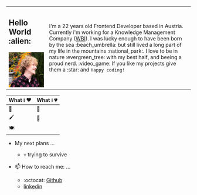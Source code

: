 <table>
<tbody>
  <tr>
    <td>
        <h2>Hello World :alien: </h2>
        <img width="400" height="auto" src="https://github.com/frse97/frse97/blob/master/public/img.jpg?raw=true" />
    </td>
    <td>
        <span>
            I'm a 22 years old Frontend Developer based in Austria.
            Currently i'm working for a Knowledge Management Company (<a href="wbi.at">WBI</a>).
            I was lucky enough to have been born by the sea :beach_umbrella: but still lived a long part of my life in the mountains :national_park:. I love to be in nature :evergreen_tree: with my best half, and beeing a proud nerd. :video_game: 
            If you like my projects give them a :star: and <code>Happy coding!</code> 
        </span>
    </td>
  </tr>
<tbody>
</table>

What i :heart: | What i :broken_heart:
------------ | -------------
:couple: | :cheese: 
:paintbrush:  | :clown_face:
:plate_with_cutlery: | 

- My next plans ...
  - :skull: trying to survive

- 📫 How to reach me: ...
  - :octocat: [Github](https://github.com/frse97)
  - [linkedin](https://www.linkedin.com/in/sebastian-fries-7321a01a3/)
